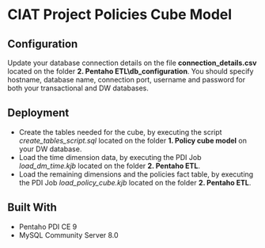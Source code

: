 # CIAT Project Policies Cube Model

## Configuration

Update your database connection details on the file **connection_details.csv** located on the folder **2. Pentaho ETL\db_configuration**. You should specify hostname, database name, connection port, username and password for both your transactional and DW databases.

## Deployment

* Create the tables needed for the cube, by executing the script *create_tables_script.sql* located on the folder **1. Policy cube model** on your DW database.
* Load the time dimension data, by executing the PDI Job *load_dm_time.kjb* located on the folder **2. Pentaho ETL**.
* Load the remaining dimensions and the policies fact table, by executing the PDI Job *load_policy_cube.kjb* located on the folder **2. Pentaho ETL**.

## Built With 

* Pentaho PDI CE 9
* MySQL Community Server 8.0
